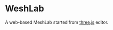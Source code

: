 # WeshLab
 A web-based MeshLab started from [three.js](https://github.com/mrdoob/three.js/) editor.
